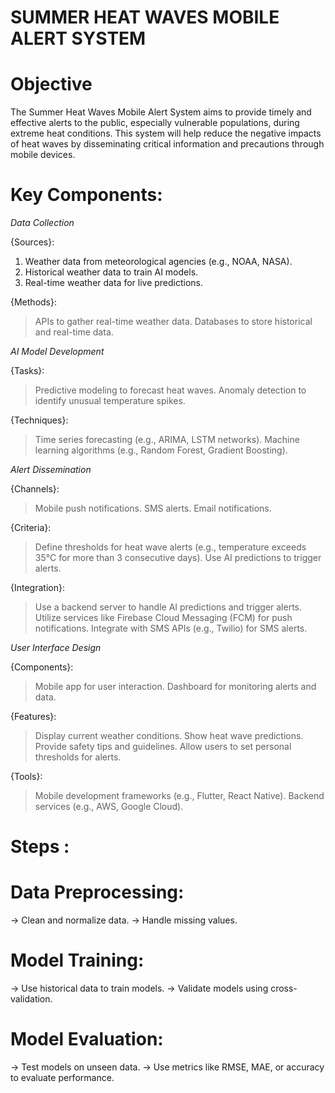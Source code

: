 # SUMMER HEAT WAVES MOBILE ALERT SYSTEM

# Objective
The Summer Heat Waves Mobile Alert System aims to provide timely and effective alerts to the public, especially vulnerable populations, during extreme
heat conditions. This system will help reduce the negative impacts of heat waves by disseminating critical information and precautions through mobile 
devices.
# Key Components:

*Data Collection*
   
{Sources}:
1. Weather data from meteorological agencies (e.g., NOAA, NASA).
2. Historical weather data to train AI models.
3. Real-time weather data for live predictions.

{Methods}:
> APIs to gather real-time weather data.
> Databases to store historical and real-time data.

*AI Model Development*

{Tasks}:
> Predictive modeling to forecast heat waves.
> Anomaly detection to identify unusual temperature spikes.

{Techniques}:
> Time series forecasting (e.g., ARIMA, LSTM networks).
> Machine learning algorithms (e.g., Random Forest, Gradient Boosting).

 *Alert Dissemination*

{Channels}:
> Mobile push notifications.
> SMS alerts.
> Email notifications.

{Criteria}:
> Define thresholds for heat wave alerts (e.g., temperature exceeds 35°C for more than 3 consecutive days).
> Use AI predictions to trigger alerts.

{Integration}:
> Use a backend server to handle AI predictions and trigger alerts.
> Utilize services like Firebase Cloud Messaging (FCM) for push notifications.
> Integrate with SMS APIs (e.g., Twilio) for SMS alerts.

*User Interface Design*

{Components}:
> Mobile app for user interaction.
> Dashboard for monitoring alerts and data.

{Features}:
> Display current weather conditions.
> Show heat wave predictions.
> Provide safety tips and guidelines.
> Allow users to set personal thresholds for alerts.

{Tools}:
> Mobile development frameworks (e.g., Flutter, React Native).
> Backend services (e.g., AWS, Google Cloud).

# Steps : 

# Data Preprocessing:
   -> Clean and normalize data.
   -> Handle missing values.
# Model Training:
   -> Use historical data to train models.
   -> Validate models using cross-validation.
# Model Evaluation:
   -> Test models on unseen data.
   -> Use metrics like RMSE, MAE, or accuracy to evaluate performance.


